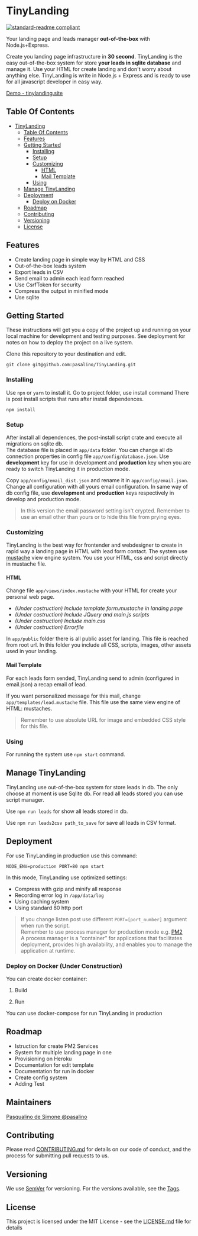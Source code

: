 # TinyLanding
[![standard-readme compliant](https://img.shields.io/badge/standard--readme-OK-green.svg?style=flat-square)](https://github.com/RichardLitt/standard-readme)

Your landing page and leads manager **out-of-the-box** with Node.js+Express.

Create you landing page infrastructure in **30 second**. TinyLanding is the easy out-of-the-box system for store **your leads in sqlite database** and manage it. Use your HTML for create landing and don't worry about anything else. TinyLanding is write in Node.js + Express and is ready to use for all javascript developer in easy way.

[Demo - tinylanding.site](http://tinylanding.site)

## Table Of Contents

- [TinyLanding](#TinyLanding)
  * [Table Of Contents](#table-of-contents)
  * [Features](#features)
  * [Getting Started](#getting-started)
    + [Installing](#installing)
    + [Setup](#setup)
    + [Customizing](#customizing)
      - [HTML](#html)
      - [Mail Template](#mail-template)
    + [Using](#using)
  * [Manage TinyLanding](#manage-TinyLanding)
  * [Deployment](#deployment)
    + [Deploy on Docker](#deploy-on-docker)
  * [Roadmap](#roadmap)
  * [Contributing](#contributing)
  * [Versioning](#versioning)
  * [License](#license)

## Features

* Create landing page in simple way by HTML and CSS
* Out-of-the-box leads system
* Export leads in CSV
* Send email to admin each lead form reached
* Use CsrfToken for security
* Compress the output in minified mode
* Use sqlite

## Getting Started

These instructions will get you a copy of the project up and running on your local machine for development and testing purposes. See deployment for notes on how to deploy the project on a live system.

Clone this repository to your destination and edit.

```
git clone git@github.com:pasalino/TinyLanding.git 
```

### Installing

Use `npn` or `yarn` to install it. Go to project folder, use install command There is post install scripts that runs after install dependences.

```
npm install 
```

### Setup

After install all dependences, the post-install script crate and execute all migrations on sqlite db.<br/>
The database file is placed in `app/data` folder. You can change all db connection properties in config file `app/config/database.json`. Use **development** key for use in development and **production** key when you are ready to switch TinyLanding it in production mode.

Copy `app/config/email_dist.json` and rename it in `app/config/email.json`. Change all configuration with all yours email configuration. In same way of db config file, use **development** and **production** keys respectively in develop and production mode.

> In this version the email password setting isn't crypted. Remember to use an email other than yours or to hide this file from prying eyes.


### Customizing

TinyLanding is the best way for frontender and webdesigner to create in rapid way a landing page in HTML with lead form contact. 
The system use [mustache](https://mustache.github.io/) view engine system. You use your HTML, css and script directly in mustache file.

#### HTML

Change file `app/views/index.mustache` with your HTML for create your personal web page. 

* *(Under costruction) Include template form.mustache in landing page*
* *(Under costruction) Include JQuery and main.js scripts*
* *(Under costruction) Include main.css*
* *(Under costruction) Errorfile*

In `app/public` folder there is all public asset for landing. This file is reached from root url. In this folder you include all CSS, scripts, images, other assets used in your landing.

#### Mail Template

For each leads form sended, TinyLanding send to admin (configured in email.json) a recap email of lead.

If you want personalized message for this mail, change `app/templates/lead.mustache` file. This file use the same view engine of HTML: mustaches.

> Remember to use absolute URL for image and embedded CSS style for this file.

### Using

For running the system use `npm start` command.

## Manage TinyLanding

TinyLanding use out-of-the-box system for store leads in db. The only choose at moment is use Sqlite db. For read all leads stored you can use script manager.

Use `npm run leads` for show all leads stored in db.

Use `npm run leads2csv path_to_save` for save all leads in CSV format.

## Deployment

For use TinyLanding in production use this command:

`NODE_ENV=production PORT=80 npm start`

In this mode, TinyLanding use optimized settings:

* Compress with gzip and minify all response
* Recording error log in `/app/data/log`
* Using caching system
* Using standard 80 http port

> If you change listen post use different `PORT=[port_number]` argument when run the script.
> <br/>
> Remember to use process manager for production mode e.g. [PM2](http://pm2.keymetrics.io/)<br/>
> A process manager is a “container” for applications that facilitates deployment, provides high availability, and enables you to manage the application at runtime.


### Deploy on Docker (Under Construction) 

You can create docker container:

1. Build

2. Run

You can use docker-compose for run TinyLanding in production 

## Roadmap

* Istruction for create PM2 Services
* System for multiple landing page in one 
* Provisioning on Heroku
* Documentation for edit template
* Documentation for run in docker
* Create config system
* Adding Test

## Maintainers

[Pasqualino de Simone @pasalino](http://www.github.com/pasalino)

## Contributing

Please read [CONTRIBUTING.md](CONTRIBUTING.md) for details on our code of conduct, and the process for submitting pull requests to us.

## Versioning

We use [SemVer](http://semver.org/) for versioning. For the versions available, see the [Tags](https://github.com/pasalino/TinyLanding/tags). 

## License

This project is licensed under the MIT License - see the [LICENSE.md](LICENSE.md) file for details
